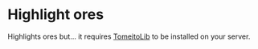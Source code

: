 # Highlight ores
Highlights ores but... it requires [TomeitoLib](https://github.com/acrylic-style/TomeitoLibrary) to be installed on your server.

